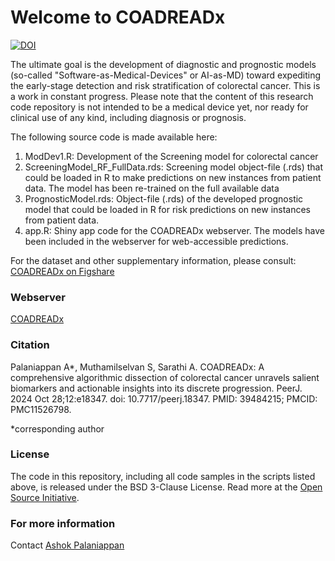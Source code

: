 # Welcome to COADREADx
[![DOI](https://zenodo.org/badge/809892599.svg)](https://zenodo.org/doi/10.5281/zenodo.13790219)

The ultimate goal is the development of diagnostic and prognostic models (so-called "Software-as-Medical-Devices" or AI-as-MD) toward expediting the early-stage detection and risk stratification of colorectal cancer. This is a work in constant progress. Please note that the content of this research code repository is not intended to be a medical device yet, nor ready for clinical use of any kind, including diagnosis or prognosis.

The following source code is made available here:
1. ModDev1.R: Development of the Screening model for colorectal cancer
2. ScreeningModel_RF_FullData.rds: Screening model object-file (.rds) that could be loaded in R to make predictions on new instances from patient data. The model has been re-trained on the full available data
3. PrognosticModel.rds: Object-file (.rds) of the developed prognostic model that could be loaded in R for risk predictions on new instances from patient data.
4. app.R: Shiny app code for the COADREADx webserver. The models have been included in the webserver for web-accessible predictions.

For the dataset and other supplementary information, please consult:
[COADREADx on Figshare](https://doi.org/10.6084/m9.figshare.20489211.v4)

### Webserver
[COADREADx](https://apalanialab.shinyapps.io/coadreadx/)

### Citation
Palaniappan A*, Muthamilselvan S, Sarathi A. COADREADx: A comprehensive algorithmic dissection of colorectal cancer unravels salient biomarkers and actionable insights into its discrete progression. PeerJ. 2024 Oct 28;12:e18347. doi: 10.7717/peerj.18347. PMID: 39484215; PMCID: PMC11526798.

*corresponding author

### License 
The code in this repository, including all code samples in the scripts listed above, is released under the BSD 3-Clause License. Read more at the [Open Source Initiative](https://opensource.org/licenses/MIT).

### For more information
Contact [Ashok Palaniappan](mailto:apalania@scbt.sastra.edu)
